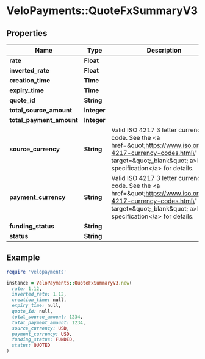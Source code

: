 # VeloPayments::QuoteFxSummaryV3

## Properties

| Name | Type | Description | Notes |
| ---- | ---- | ----------- | ----- |
| **rate** | **Float** |  |  |
| **inverted_rate** | **Float** |  | [optional] |
| **creation_time** | **Time** |  |  |
| **expiry_time** | **Time** |  | [optional] |
| **quote_id** | **String** |  |  |
| **total_source_amount** | **Integer** |  |  |
| **total_payment_amount** | **Integer** |  |  |
| **source_currency** | **String** | Valid ISO 4217 3 letter currency code. See the &lt;a href&#x3D;\&quot;https://www.iso.org/iso-4217-currency-codes.html\&quot; target&#x3D;\&quot;_blank\&quot; a&gt;ISO specification&lt;/a&gt; for details. |  |
| **payment_currency** | **String** | Valid ISO 4217 3 letter currency code. See the &lt;a href&#x3D;\&quot;https://www.iso.org/iso-4217-currency-codes.html\&quot; target&#x3D;\&quot;_blank\&quot; a&gt;ISO specification&lt;/a&gt; for details. |  |
| **funding_status** | **String** |  |  |
| **status** | **String** |  |  |

## Example

```ruby
require 'velopayments'

instance = VeloPayments::QuoteFxSummaryV3.new(
  rate: 1.12,
  inverted_rate: 1.12,
  creation_time: null,
  expiry_time: null,
  quote_id: null,
  total_source_amount: 1234,
  total_payment_amount: 1234,
  source_currency: USD,
  payment_currency: USD,
  funding_status: FUNDED,
  status: QUOTED
)
```

